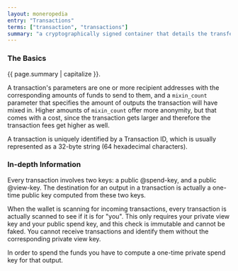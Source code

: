 ```yaml
---
layout: moneropedia
entry: "Transactions"
terms: ["transaction", "transactions"]
summary: "a cryptographically signed container that details the transfer of Monero to a recipient (or recipients)"
---
```


### The Basics

{{ page.summary | capitalize }}.

A transaction's parameters are one or more recipient addresses with the corresponding amounts of funds to send to them, and a `mixin_count` parameter that specifies the amount of outputs the transaction will have mixed in. Higher amounts of `mixin_count` offer more anonymity, but that comes with a cost, since the transaction gets larger and therefore the transaction fees get higher as well.

A transaction is uniquely identified by a Transaction ID, which is usually represented as a 32-byte string (64 hexadecimal characters).

### In-depth Information
Every transaction involves two keys: a public @spend-key, and a public @view-key. The destination for an output in a transaction is actually a one-time public key computed from these two keys.

When the wallet is scanning for incoming transactions, every transaction is actually scanned to see if it is for "you". This only requires your private view key and your public spend key, and this check is immutable and cannot be faked. You cannot receive transactions and identify them without the corresponding private view key.

In order to spend the funds you have to compute a one-time private spend key for that output.
